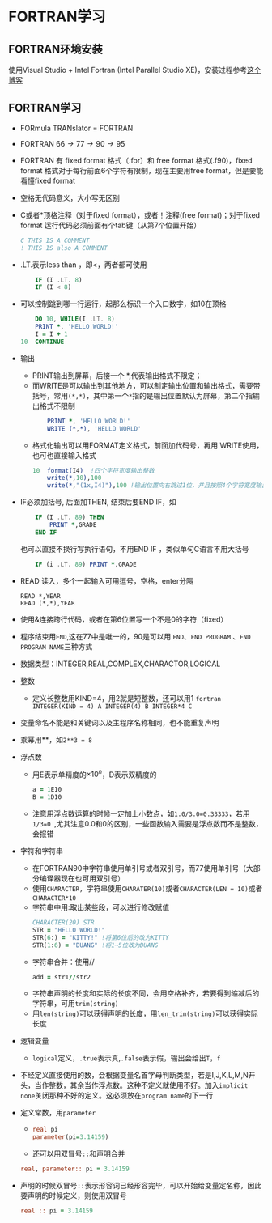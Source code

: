 # FORTRAN学习


## FORTRAN环境安装
使用Visual Studio + Intel Fortran (Intel Parallel Studio XE)，安装过程参考[这个博客](https://blog.csdn.net/Mr_JjPolarBear/article/details/89449667)

## FORTRAN学习
* FORmula TRANslator = FORTRAN
* FORTRAN $66\to77\to 90\to 95$
* FORTRAN 有 fixed format 格式（.for）和 free format 格式(.f90)，fixed format 格式对于每行前面6个字符有限制，现在主要用free format，但是要能看懂fixed format
* 空格无代码意义，大小写无区别
* C或者*顶格注释（对于fixed format），或者！注释(free format)；对于fixed format 运行代码必须前面有个tab键（从第7个位置开始）
    ```fortran
    C THIS IS A COMMENT
    ! THIS IS also A COMMENT
    ```
* .LT.表示less than ，即<，两者都可使用
    ```fortran
        IF (I .LT. 8)
        IF (I < 8)
    ```
* 可以控制跳到哪一行运行，起那么标识一个入口数字，如10在顶格
    ```fortran
        DO 10, WHILE(I .LT. 8)
        PRINT *, 'HELLO WORLD!'
        I = I + 1
    10  CONTINUE
    ```
* 输出
  * PRINT输出到屏幕，后接一个 *,代表输出格式不限定；
  * 而WRITE是可以输出到其他地方，可以制定输出位置和输出格式，需要带括号，常用``(*,*)``，其中第一个``*``指的是输出位置默认为屏幕，第二个指输出格式不限制
    ```fortran
        PRINT *, 'HELLO WORLD!'
        WRITE (*,*), 'HELLO WORLD'
    ```
  * 格式化输出可以用FORMAT定义格式，前面加代码号，再用 WRITE使用，也可也直接输入格式
    ```fortran
    10  format(I4)  !四个字符宽度输出整数
        write(*,10),100
        write(*,"(1x,I4)"),100 !输出位置向右跳过1位，并且按照4个字符宽度输出整数
    ```
* IF必须加括号, 后面加THEN, 结束后要END IF，如
    ```fortran
        IF (I .LT. 89) THEN
            PRINT *,GRADE
        END IF
    ```
    也可以直接不换行写执行语句，不用END IF ，类似单句C语言不用大括号
    ```fortran
        IF (i .LT. 89) PRINT *,GRADE
    ```
* READ 读入，多个一起输入可用逗号，空格，enter分隔
    ```FORTRAN
    READ *,YEAR
    READ (*,*),YEAR
    ```

* 使用&连接跨行代码，或者在第6位置写一个不是0的字符（fixed）

* 程序结束用``END``,这在77中是唯一的，90是可以用 ``END``、``END PROGRAM`` 、``END PROGRAM NAME``三种方式
* 数据类型：INTEGER,REAL,COMPLEX,CHARACTOR,LOGICAL
* 整数
  * 定义长整数用KIND=4，用2就是短整数，还可以用1
        ```fortran
        INTEGER(KIND = 4) A
        INTEGER(4) B
        INTEGER*4 C
        ```
* 变量命名不能是和关键词以及主程序名称相同，也不能重复声明
* 乘幂用**，如``2**3 = 8``
* 浮点数
  * 用E表示单精度的$\times 10^n$，D表示双精度的
    ```fortran
    a = 1E10
    B = 1D10
    ```
  * 注意用浮点数运算的时候一定加上小数点，如``1.0/3.0=0.33333``，若用``1/3=0 ``,尤其注意0.0和0的区别，一些函数输入需要是浮点数而不是整数，会报错
* 字符和字符串
  * 在FORTRAN90中字符串使用单引号或者双引号，而77使用单引号（大部分编译器现在也可用双引号）
  * 使用``CHARACTER``，字符串使用``CHARATER(10)``或者``CHARACTER(LEN = 10)``或者``CHARACTER*10``
  * 字符串中用:取出某些段，可以进行修改赋值
    ```fortran
    CHARACTER(20) STR
    STR = "HELLO WORLD!"
    STR(6:) = "KITTY!" !将第6位后的改为KITTY
    STR(1:6) = "DUANG" !将1~5位改为DUANG
    ```
  * 字符串合并：使用//
    ```fortran
    add = str1//str2
    ```
  * 字符串声明的长度和实际的长度不同，会用空格补齐，若要得到缩减后的字符串，可用``trim(string)``
  * 用``len(string)``可以获得声明的长度，用``len_trim(string)``可以获得实际长度
* 逻辑变量
  * ``logical``定义，``.true``表示真,``.false``表示假，输出会给出``T``，``f``
* 不经定义直接使用的数，会根据变量名首字母判断类型，若是I,J,K,L,M,N开头，当作整数，其余当作浮点数。这种不定义就使用不好。加入``implicit none``关闭那种不好的定义。这必须放在``program name``的下一行
* 定义常数，用``parameter``
  * ```fortran
    real pi
    parameter(pi=3.14159)
    ```
  * 还可以用双冒号``::``和声明合并
  ```fortran
  real, parameter:: pi = 3.14159
  ```
* 声明的时候双冒号``::``表示形容词已经形容完毕，可以开始给变量定名称，因此要声明的时候定义，则使用双冒号
  ```fortran
  real :: pi = 3.14159
  ```